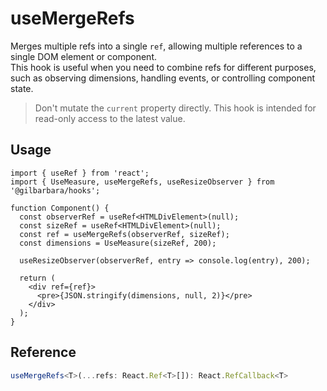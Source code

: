 # useMergeRefs

Merges multiple refs into a single `ref`, allowing multiple references to a single DOM element or component.  
This hook is useful when you need to combine refs for different purposes, such as observing dimensions, handling events, or controlling component state.

> Don't mutate the `current` property directly. This hook is intended for read-only access to the latest value.

## Usage

```tsx
import { useRef } from 'react';
import { UseMeasure, useMergeRefs, useResizeObserver } from '@gilbarbara/hooks';

function Component() {
  const observerRef = useRef<HTMLDivElement>(null);
  const sizeRef = useRef<HTMLDivElement>(null);
  const ref = useMergeRefs(observerRef, sizeRef);
  const dimensions = UseMeasure(sizeRef, 200);

  useResizeObserver(observerRef, entry => console.log(entry), 200);

  return (
    <div ref={ref}>
      <pre>{JSON.stringify(dimensions, null, 2)}</pre>
    </div>
  );
}
```

## Reference

```typescript
useMergeRefs<T>(...refs: React.Ref<T>[]): React.RefCallback<T>
```
